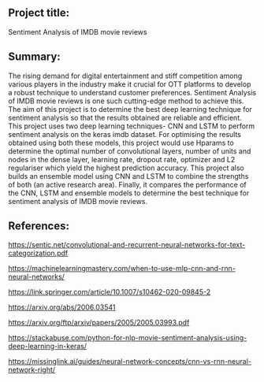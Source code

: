 
## Project title:

Sentiment Analysis of IMDB movie reviews 


## Summary:

The rising demand for digital entertainment and stiff competition among various players in the industry make it crucial for OTT platforms to develop a robust technique to understand customer preferences. Sentiment Analysis of IMDB movie reviews is one such cutting-edge method to achieve this. The aim of this project is to determine the best deep learning technique for sentiment analysis so that the results obtained are reliable and efficient. This project uses two deep learning techniques- CNN and LSTM to perform sentiment analysis on the keras imdb dataset. For optimising the results obtained using both these models, this project would use Hparams to determine the optimal number of convolutional layers, number of units and nodes in the dense layer, learning rate, dropout rate, optimizer and L2 regulariser which yield the highest prediction accuracy. This project also builds an ensemble model using CNN and LSTM to combine the strengths of both (an active research area). Finally, it compares the performance of the CNN, LSTM and ensemble models to determine the best technique for sentiment analysis of IMDB movie reviews.   

 
## References:

 
https://sentic.net/convolutional-and-recurrent-neural-networks-for-text-categorization.pdf

https://machinelearningmastery.com/when-to-use-mlp-cnn-and-rnn-neural-networks/

https://link.springer.com/article/10.1007/s10462-020-09845-2

https://arxiv.org/abs/2006.03541

https://arxiv.org/ftp/arxiv/papers/2005/2005.03993.pdf

https://stackabuse.com/python-for-nlp-movie-sentiment-analysis-using-deep-learning-in-keras/

https://missinglink.ai/guides/neural-network-concepts/cnn-vs-rnn-neural-network-right/


